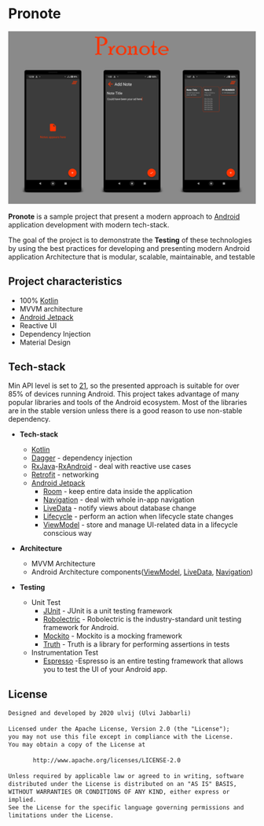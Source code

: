 # **Pronote**

<p align="center">
    <img src="/preview/screenshot.png"/>
</p>

**Pronote** is a sample project that present a modern approach to [Android](https://en.wikipedia.org/wiki/Android_(operating_system)) application development with modern tech-stack.

The goal of the project is to demonstrate  the **Testing** of these technologies by using the best practices for developing and presenting modern Android application Architecture that is modular, scalable, maintainable, and testable

## **Project characteristics**

- 100% [Kotlin](https://kotlinlang.org/)
- MVVM architecture
- [Android Jetpack](https://developer.android.com/jetpack)
- Reactive UI
- Dependency Injection
- Material Design


## Tech-stack

Min API level is set to [21](https://android-arsenal.com/api?level=21#l21), so the presented approach is suitable for over 85% of devices running Android. This project takes advantage of many popular libraries and tools of the Android ecosystem. Most of the libraries are in the stable version unless there is a good reason to use non-stable dependency.

- **Tech-stack**
    * [Kotlin](https://kotlinlang.org/)
    * [Dagger](https://dagger.dev/) - dependency injection
    * [RxJava](https://github.com/ReactiveX/RxJava)-[RxAndroid](https://github.com/ReactiveX/RxAndroid) - deal with reactive use cases
    * [Retrofit](https://square.github.io/retrofit/) - networking
    * [Android Jetpack](https://developer.android.com/jetpack)
        * [Room](https://developer.android.com/topic/libraries/architecture/room) - keep entire data inside the application
        * [Navigation](https://developer.android.com/topic/libraries/architecture/navigation/) - deal with whole in-app navigation
        * [LiveData](https://developer.android.com/topic/libraries/architecture/livedata) - notify views about database change
        * [Lifecycle](https://developer.android.com/topic/libraries/architecture/lifecycle) - perform an action when lifecycle state changes
        * [ViewModel](https://developer.android.com/topic/libraries/architecture/viewmodel) - store and manage UI-related data in a lifecycle conscious way

- **Architecture**
    * MVVM Architecture
    * Android Architecture components([ViewModel](https://developer.android.com/topic/libraries/architecture/viewmodel), [LiveData](https://developer.android.com/topic/libraries/architecture/livedata), [Navigation](https://developer.android.com/topic/libraries/architecture/navigation/))

- **Testing**
    * Unit Test
      * [JUnit](https://junit.org/junit5/) - JUnit is a unit testing framework
      * [Robolectric](https://github.com/robolectric/robolectric) - Robolectric is the industry-standard unit testing framework for Android.
      * [Mockito](https://github.com/mockito/mockito) - Mockito is a mocking framework
      * [Truth](https://truth.dev/) - Truth is a library for performing assertions in tests
    * Instrumentation Test
      * [Espresso](https://developer.android.com/training/testing/espresso) -Espresso is an entire testing framework that allows you to test the UI of your Android app.


## License
```
Designed and developed by 2020 ulvij (Ulvi Jabbarli)

Licensed under the Apache License, Version 2.0 (the "License");
you may not use this file except in compliance with the License.
You may obtain a copy of the License at

       http://www.apache.org/licenses/LICENSE-2.0

Unless required by applicable law or agreed to in writing, software
distributed under the License is distributed on an "AS IS" BASIS,
WITHOUT WARRANTIES OR CONDITIONS OF ANY KIND, either express or implied.
See the License for the specific language governing permissions and
limitations under the License.
```

